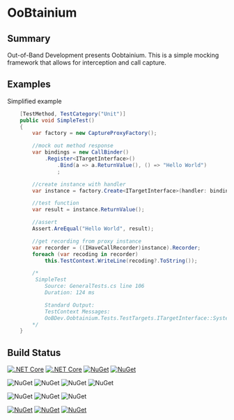 ﻿# OoBtainium

## Summary

Out-of-Band Development presents Oobtainium.  This is a simple mocking framework that allows for interception and call capture.

## Examples 

Simplified example

```csharp
    [TestMethod, TestCategory("Unit")]
    public void SimpleTest()
    {
        var factory = new CaptureProxyFactory();

        //mock out method response
        var bindings = new CallBinder()
            .Register<ITargetInterface>()
                .Bind(a => a.ReturnValue(), () => "Hello World")
                ;

        //create instance with handler 
        var instance = factory.Create<ITargetInterface>(handler: bindings.ToHandler());

        //test function
        var result = instance.ReturnValue();

        //assert
        Assert.AreEqual("Hello World", result);

        //get recording from proxy instance
        var recorder = ((IHaveCallRecorder)instance).Recorder;
        foreach (var recoding in recorder)
            this.TestContext.WriteLine(recoding?.ToString());

        /*
        ﻿ SimpleTest
            Source: GeneralTests.cs line 106
            Duration: 124 ms

            Standard Output: 
            TestContext Messages:
            OoBDev.Oobtainium.Tests.TestTargets.ITargetInterface::System.String ReturnValue()  => Hello World
        */
    }
```

### 

## Build Status

[![.NET Core](https://github.com/OutOfBandDevelopment/oobtainium/workflows/.NET%20Core/badge.svg)](https://github.com/OutOfBandDevelopment/oobtainium)
[![.NET Core](https://img.shields.io/github/v/tag/OutOfBandDevelopment/oobtainium)](https://github.com/OutOfBandDevelopment/oobtainium)
[![NuGet](https://img.shields.io/nuget/v/OoBDev.Oobtainium.Abstractions)](https://www.nuget.org/packages/OoBDev.Oobtainium.Abstractions)
[![NuGet](https://img.shields.io/github/license/OutOfBandDevelopment/oobtainium)](https://github.com/OutOfBandDevelopment/oobtainium/blob/master/LICENSE)

![NuGet](https://img.shields.io/github/languages/code-size/OutOfBandDevelopment/oobtainium)
![NuGet](https://img.shields.io/github/repo-size/OutOfBandDevelopment/oobtainium)
![NuGet](https://img.shields.io/tokei/lines/github/OutOfBandDevelopment/oobtainium)
![NuGet](https://img.shields.io/nuget/dt/OoBDev.Oobtainium.Abstractions)


![NuGet](https://img.shields.io/github/issues/OutOfBandDevelopment/oobtainium)
![NuGet](https://img.shields.io/github/issues-pr/OutOfBandDevelopment/oobtainium)
![NuGet](https://img.shields.io/github/last-commit/OutOfBandDevelopment/oobtainium)


[![NuGet](https://img.shields.io/github/followers/mwwhited?style=social)](https://github.com/mwwhited/)
[![NuGet](https://img.shields.io/github/forks/OutOfBandDevelopment/oobtainium?label=Fork&style=social)](https://github.com/OutOfBandDevelopment/oobtainium/network/members)
[![NuGet](https://img.shields.io/github/stars/OutOfBandDevelopment/oobtainium?style=social)](https://github.com/OutOfBandDevelopment/oobtainium/stargazers)